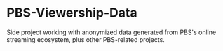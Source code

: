 # PBS-Viewership-Data
Side project working with anonymized data generated from PBS's online streaming ecosystem, plus other PBS-related projects.
